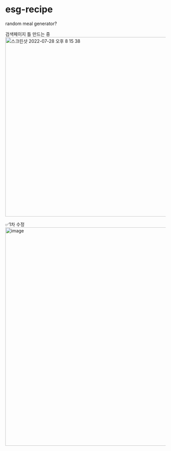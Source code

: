 # esg-recipe
random meal generator?


검색페이지 틀 만드는 중
<img width="562" alt="스크린샷 2022-07-28 오후 8 15 38" src="https://user-images.githubusercontent.com/102340541/181493128-c3621fe0-073a-4a75-a1e8-972caa60f294.png">


✅1차 수정
<img width="684" alt="image" src="https://user-images.githubusercontent.com/102340541/182012220-501ad4fa-fe6c-4916-a59a-c5c17b261610.png">
